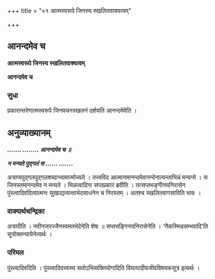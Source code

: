 +++
title = "०१ आत्मस्वरूपे जिनस्य स्खलितवाक्यत्वम्"

+++


## आनन्दमेव च

**आत्मस्वरूपे जिनस्य स्खलितवाक्यत्वम्**

**आनन्दमेव च**

### **सुधा**

प्रकारान्तरेणात्मस्वरूपे जिनवचनस्खलनं दर्शयति आनन्दमेवेति ।

## **अनुव्याख्यानम्**

***....... ........ आनन्दमेव च ॥***

***न मन्यते पुद्गलं स ...... .......***

अत्राप्यपुद्गलपुद्गलशब्दाभ्यामात्मोच्यते । तत्त्वविद आत्मानमानन्दमेवानन्देनात्यन्ताभिन्नं मन्यन्ते । स जिनस्तमानन्दमेव न मन्यते । भिन्नत्वादिना सप्तप्रकारं ब्रवीति । तत्सप्तभङ्गीनयनिरासेन पुंस्त्वादिवदित्यात्मनः सुखाद्यत्यन्ताभेदसाधनेन च निरस्तम् । अतश्च स्खलितवागसाविति भावः ।

### **वाक्यार्थचन्द्रिका**

अत्रापीति । नवीनजरज्जैनस्वमतभेदेनेति शेषः ॥ सप्तभङ्गिनयनिरासेनेति । ‘नैकस्मिन्नसम्भवादि’ति सूत्रोक्तन्यायेनेत्यर्थः ।

### **परिमल** 

पुंस्त्वादिवदिति । पुंस्त्वादिवत्त्वस्य सतोऽभिव्यक्तियोगादिति वियत्पादीयजीवविषयकसूत्र इत्यर्थः ।

